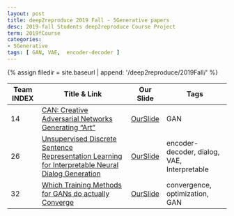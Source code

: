 ```yaml
---
layout: post
title: deep2reproduce 2019 Fall - 5Generative papers 
desc: 2019-fall Students deep2reproduce Course Project
term: 2019fCourse
categories:
- 5Generative
tags: [ GAN, VAE,  encoder-decoder ]
---
```



{% assign filedir =  site.baseurl  | append: '/deep2reproduce/2019Fall/' %}





|Team INDEX     |Title  & Link  | Our Slide |  Tags | 
|------|----------------------------|----------|----------|
|14   | [CAN: Creative Adversarial Networks Generating “Art”](https://arxiv.org/abs/1706.07068)|  [OurSlide]({{filedir}}/T14_Ashe_Williamwa6gz_creative-GAN.pdf) | GAN |
|26   | [Unsupervised Discrete Sentence Representation Learning for Interpretable Neural Dialog Generation](https://arxiv.org/abs/1804.08069)|  [OurSlide]({{filedir}}/T26_sl2kd_Interpretable_Neural_Dialog_Generation.pdf) | encoder-decoder, dialog,  VAE, Interpretable |
|32   | [Which Training Methods for GANs do actually Converge](https://arxiv.org/abs/1801.04406)|  [OurSlide]({{filedir}}/T32Cheng_Kaimingkc4jd_WhyTrainGANconverge.pdf) | convergence, optimization, GAN  |
